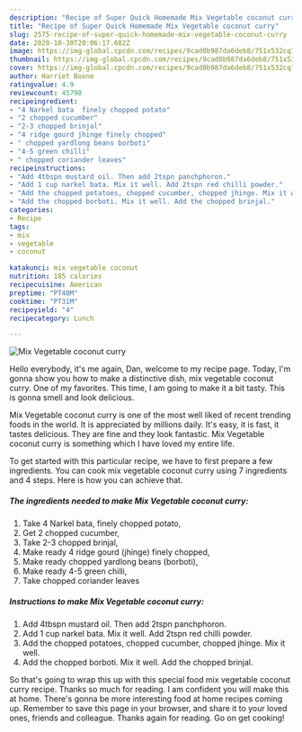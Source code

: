 ```yaml
---
description: "Recipe of Super Quick Homemade Mix Vegetable coconut curry"
title: "Recipe of Super Quick Homemade Mix Vegetable coconut curry"
slug: 2575-recipe-of-super-quick-homemade-mix-vegetable-coconut-curry
date: 2020-10-30T20:06:17.682Z
image: https://img-global.cpcdn.com/recipes/9cad0b987da6deb8/751x532cq70/mix-vegetable-coconut-curry-recipe-main-photo.jpg
thumbnail: https://img-global.cpcdn.com/recipes/9cad0b987da6deb8/751x532cq70/mix-vegetable-coconut-curry-recipe-main-photo.jpg
cover: https://img-global.cpcdn.com/recipes/9cad0b987da6deb8/751x532cq70/mix-vegetable-coconut-curry-recipe-main-photo.jpg
author: Harriet Boone
ratingvalue: 4.9
reviewcount: 45798
recipeingredient:
- "4 Narkel bata  finely chopped potato"
- "2 chopped cucumber"
- "2-3 chopped brinjal"
- "4 ridge gourd jhinge finely chopped"
- " chopped yardlong beans borboti"
- "4-5 green chilli"
- " chopped coriander leaves"
recipeinstructions:
- "Add 4tbspn mustard oil. Then add 2tspn panchphoron."
- "Add 1 cup narkel bata. Mix it well. Add 2tspn red chilli powder."
- "Add the chopped potatoes, chopped cucumber, chopped jhinge. Mix it well."
- "Add the chopped borboti. Mix it well. Add the chopped brinjal."
categories:
- Recipe
tags:
- mix
- vegetable
- coconut

katakunci: mix vegetable coconut 
nutrition: 185 calories
recipecuisine: American
preptime: "PT40M"
cooktime: "PT31M"
recipeyield: "4"
recipecategory: Lunch

---
```



![Mix Vegetable coconut curry](https://img-global.cpcdn.com/recipes/9cad0b987da6deb8/751x532cq70/mix-vegetable-coconut-curry-recipe-main-photo.jpg)

Hello everybody, it's me again, Dan, welcome to my recipe page. Today, I'm gonna show you how to make a distinctive dish, mix vegetable coconut curry. One of my favorites. This time, I am going to make it a bit tasty. This is gonna smell and look delicious.

Mix Vegetable coconut curry is one of the most well liked of recent trending foods in the world. It is appreciated by millions daily. It's easy, it is fast, it tastes delicious. They are fine and they look fantastic. Mix Vegetable coconut curry is something which I have loved my entire life.




To get started with this particular recipe, we have to first prepare a few ingredients. You can cook mix vegetable coconut curry using 7 ingredients and 4 steps. Here is how you can achieve that.

<!--inarticleads1-->

##### The ingredients needed to make Mix Vegetable coconut curry:

1. Take 4 Narkel bata,  finely chopped potato,
1. Get 2 chopped cucumber,
1. Take 2-3 chopped brinjal,
1. Make ready 4 ridge gourd (jhinge) finely chopped,
1. Make ready  chopped yardlong beans (borboti),
1. Make ready 4-5 green chilli,
1. Take  chopped coriander leaves




<!--inarticleads2-->

##### Instructions to make Mix Vegetable coconut curry:

1. Add 4tbspn mustard oil. Then add 2tspn panchphoron.
1. Add 1 cup narkel bata. Mix it well. Add 2tspn red chilli powder.
1. Add the chopped potatoes, chopped cucumber, chopped jhinge. Mix it well.
1. Add the chopped borboti. Mix it well. Add the chopped brinjal.




So that's going to wrap this up with this special food mix vegetable coconut curry recipe. Thanks so much for reading. I am confident you will make this at home. There's gonna be more interesting food at home recipes coming up. Remember to save this page in your browser, and share it to your loved ones, friends and colleague. Thanks again for reading. Go on get cooking!
